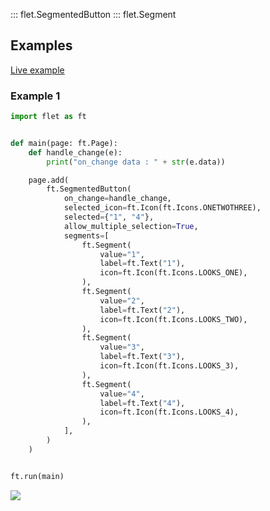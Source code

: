 ::: flet.SegmentedButton
::: flet.Segment

## Examples

[Live example](https://flet-controls-gallery.fly.dev/buttons/segmentedbutton)

### Example 1

```python
import flet as ft


def main(page: ft.Page):
    def handle_change(e):
        print("on_change data : " + str(e.data))

    page.add(
        ft.SegmentedButton(
            on_change=handle_change,
            selected_icon=ft.Icon(ft.Icons.ONETWOTHREE),
            selected={"1", "4"},
            allow_multiple_selection=True,
            segments=[
                ft.Segment(
                    value="1",
                    label=ft.Text("1"),
                    icon=ft.Icon(ft.Icons.LOOKS_ONE),
                ),
                ft.Segment(
                    value="2",
                    label=ft.Text("2"),
                    icon=ft.Icon(ft.Icons.LOOKS_TWO),
                ),
                ft.Segment(
                    value="3",
                    label=ft.Text("3"),
                    icon=ft.Icon(ft.Icons.LOOKS_3),
                ),
                ft.Segment(
                    value="4",
                    label=ft.Text("4"),
                    icon=ft.Icon(ft.Icons.LOOKS_4),
                ),
            ],
        )
    )


ft.run(main)
```


<img src="/img/docs/controls/segmented-button/segmented-button.png" className="screenshot-40" />



